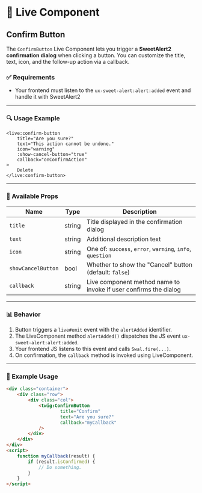 # 🔘 Live Component

## Confirm Button

The `ConfirmButton` Live Component lets you trigger a **SweetAlert2 confirmation dialog** when clicking a button. You can customize the title, text, icon, and the follow-up action via a callback.

### ✅ Requirements

* Your frontend must listen to the `ux-sweet-alert:alert:added` event and handle it with SweetAlert2

---

### 🔍 Usage Example

```twig
<live:confirm-button
    title="Are you sure?"
    text="This action cannot be undone."
    icon="warning"
    :show-cancel-button="true"
    callback="onConfirmAction"
>
    Delete
</live:confirm-button>
```

---

### 📃 Available Props

| Name               | Type   | Description                                                      |
|--------------------|--------|------------------------------------------------------------------|
| `title`            | string | Title displayed in the confirmation dialog                       |
| `text`             | string | Additional description text                                      |
| `icon`             | string | One of: `success`, `error`, `warning`, `info`, `question`        |
| `showCancelButton` | bool   | Whether to show the "Cancel" button (default: `false`)           |
| `callback`         | string | Live component method name to invoke if user confirms the dialog |

---

### 📊 Behavior

1. Button triggers a `live#emit` event with the `alertAdded` identifier.
2. The LiveComponent method `alertAdded()` dispatches the JS event `ux-sweet-alert:alert:added`.
3. Your frontend JS listens to this event and calls `Swal.fire(...)`.
4. On confirmation, the `callback` method is invoked using LiveComponent.

---

### 🔮 Example Usage

```html
<div class="container">
    <div class="row">
        <div class="col">
            <twig:ConfirmButton
                    title="Confirm"
                    text="Are you sure?"
                    callback="myCallback"
            />
        </div>
    </div>
</div>
<script>
    function myCallback(result) {
        if (result.isConfirmed) {
            // Do something.
        }
    }
</script>
```